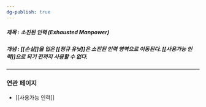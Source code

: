 ```yaml
---
dg-publish: true
---
```

##### 제목 : 소진된 인력 (Exhausted Manpower)
##### 개념 : [[손실]]을 입은 [[정규 유닛]]은 소진된 인력 영역으로 이동된다. [[사용가능 인력]]으로 되기 전까지 사용할 수 없다.

--- 

### 연관 페이지
- [[사용가능 인력]]
